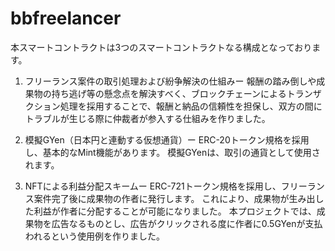 # bbfreelancer
本スマートコントラクトは3つのスマートコントラクトなる構成となっております。

1. フリーランス案件の取引処理および紛争解決の仕組みー
報酬の踏み倒しや成果物の持ち逃げ等の懸念点を解決すべく、ブロックチェーンによるトランザクション処理を採用することで、報酬と納品の信頼性を担保し、双方の間にトラブルが生じる際に仲裁者が参入する仕組みを作りました。

2. 模擬GYen（日本円と連動する仮想通貨）ー
ERC-20トークン規格を採用し、基本的なMint機能があります。
模擬GYenは、取引の通貨として使用されます。

3. NFTによる利益分配スキームー
ERC-721トークン規格を採用し、フリーランス案件完了後に成果物の作者に発行します。
これにより、成果物が生み出した利益が作者に分配することが可能になりました。
本プロジェクトでは、成果物を広告なるものとし、広告がクリックされる度に作者に0.5GYenが支払われるという使用例を作りました。
